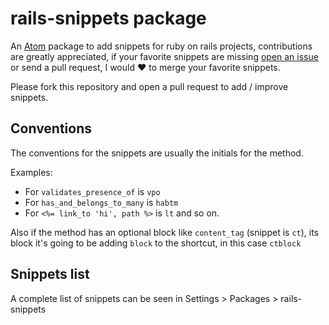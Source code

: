 # rails-snippets package
An [Atom](https://atom.io) package to add snippets for ruby on rails projects, contributions are greatly appreciated, if your favorite snippets are missing [open an issue](https://github.com/joseramonc/railsteroids/issues) or send a pull request, I would :heart: to merge your favorite snippets.

Please fork this repository and open a pull request to add / improve snippets.

## Conventions
The conventions for the snippets are usually the initials for the method.

Examples:
* For `validates_presence_of` is `vpo`
* For `has_and_belongs_to_many` is `habtm`
* For `<%= link_to 'hi', path %>` is `lt` and so on.

Also if the method has an optional block like `content_tag` (snippet is `ct`), its block it's going to be adding `block` to the shortcut, in this case `ctblock`

## Snippets list

A complete list of snippets can be seen in Settings > Packages > rails-snippets
